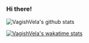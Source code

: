 ### Hi there!

![VagishVela's github stats](https://github-readme-stats.vercel.app/api?username=VagishVela&count_private=true) 

[![VagishVela's wakatime stats](https://github-readme-stats.vercel.app/api/wakatime?username=VagishVela)](https://github.com/anuraghazra/github-readme-stats)
